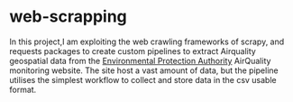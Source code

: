 # web-scrapping
In this project,I am exploiting the web crawling frameworks of scrapy, and requests packages to create custom pipelines to extract Airquality geospatial data from the [Environmental Protection Authority](https://www.airnow.gov/maps-and-data/) AirQuality monitoring website. The site host a vast amount of data, but the pipeline utilises the simplest workflow to collect and store data in the csv usable format.
